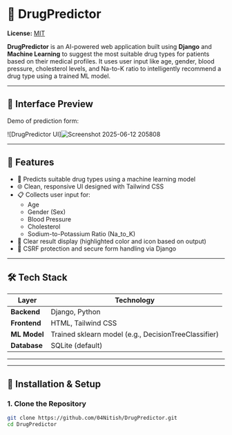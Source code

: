 # 💊 DrugPredictor

**License:** [MIT](LICENSE)

**DrugPredictor** is an AI-powered web application built using **Django** and **Machine Learning** to suggest the most suitable drug types for patients based on their medical profiles. It uses user input like age, gender, blood pressure, cholesterol levels, and Na-to-K ratio to intelligently recommend a drug type using a trained ML model.

---

## 📸 Interface Preview

Demo of prediction form:

![DrugPredictor UI]![Screenshot 2025-06-12 205808](https://github.com/user-attachments/assets/cb877bef-0508-45bc-b2d3-5b2a573d3042)


---

## 🚀 Features

- 🧠 Predicts suitable drug types using a machine learning model
- 🌐 Clean, responsive UI designed with Tailwind CSS
- 📋 Collects user input for:
  - Age
  - Gender (Sex)
  - Blood Pressure
  - Cholesterol
  - Sodium-to-Potassium Ratio (Na_to_K)
- 🎯 Clear result display (highlighted color and icon based on output)
- 🔐 CSRF protection and secure form handling via Django

---

## 🛠️ Tech Stack

| Layer        | Technology               |
|--------------|--------------------------|
| **Backend**  | Django, Python           |
| **Frontend** | HTML, Tailwind CSS       |
| **ML Model** | Trained sklearn model (e.g., DecisionTreeClassifier) |
| **Database** | SQLite (default)         |

---


---

## 🔧 Installation & Setup

### 1. Clone the Repository

```bash
git clone https://github.com/04Nitish/DrugPredictor.git
cd DrugPredictor
